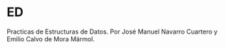 # ED
Practicas de Estructuras de Datos.
Por José Manuel Navarro Cuartero y Emilio Calvo de Mora Mármol.
